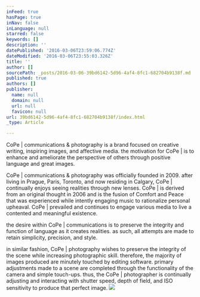 ```yaml
---
inFeed: true
hasPage: true
inNav: false
inLanguage: null
starred: false
keywords: []
description: ''
datePublished: '2016-03-06T23:59:06.774Z'
dateModified: '2016-03-06T23:55:03.326Z'
title: ''
author: []
sourcePath: _posts/2016-03-06-39bd6142-5d96-4af4-8fc1-682704b9138f.md
published: true
authors: []
publisher:
  name: null
  domain: null
  url: null
  favicon: null
url: 39bd6142-5d96-4af4-8fc1-682704b9138f/index.html
_type: Article

---
```

CoPe | communications & photography is a brand focused on creative writing, inspiring images, and affective media.  the motivation for CoPe | is to enhance and ameliorate the perspective of others through positive language and great images.

CoPe | communications & photography was officially founded in 2009\.  after living in Prague, Paris, Toronto, and now residing in Calgary, CoPe | continually enjoys seeing realities through new lenses.  CoPe | is derived from an original thought in 2006 and is the fusion of Comfort and Peace that was experienced while intently engaging music to rationalize personal upheaval.  CoPe | prevailed and continues to engage various media to live a contented and meaningful existence.

the desire within CoPe | communications is to preserve the integrity and function of language as it creates realities.  as such, all attempts are made to retain simplicity, precision, and style.

in similar fashion, CoPe | photography wishes to preserve the integrity of the scene while increasing photographic skill.  therefore, the majority of images produced are minutely touched by editing software.  primary adjustments made to a scene are completed through the functionality of the camera and simple touch-ups.   thus, the CoPe | photographer is continually adjusting and interacting with shutter speed, depth of field, and ISO sensitivity to produce that perfect image. ![](https://the-grid-user-content.s3-us-west-2.amazonaws.com/8bbebf48-d0cb-40ad-a75f-45fbbbd4a342.jpg)

[][0][][1]

[0]: http://www.copecommunicationsandphotography.ca/communications/
[1]: http://www.copecommunicationsandphotography.ca/photography/